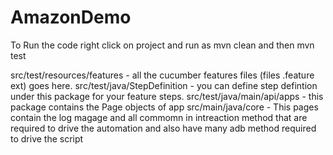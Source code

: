 # AmazonDemo

To Run the code right click on project and run as mvn clean and then mvn test 

src/test/resources/features - all the cucumber features files (files .feature ext) goes here.
src/test/java/StepDefinition - you can define step defintion under this package for your feature steps.
src/test/java/main/api/apps  - this package contains the Page objects of app
src/main/java/core - This pages contain the log  magage and all commomn in intreaction method that are required to drive the automation and also have many adb method required to drive the script
